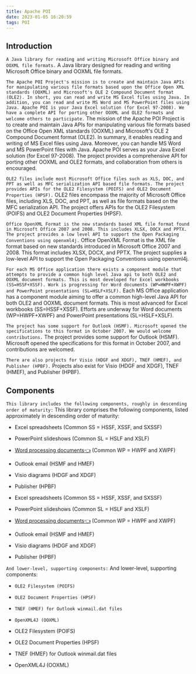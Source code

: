 ```yaml
---
title: Apache POI
date: 2023-01-05 16:20:59
tags: POI
---
```


## Introduction

`A Java library for reading and writing Microsoft Office binary and OOXML file formats.`
A Java library designed for reading and writing Microsoft Office binary and OOXML file formats.

<!-- more -->

`The Apache POI Project's mission is to create and maintain Java APIs for manipulating various file formats based upon the Office Open XML standards (OOXML) and Microsoft's OLE 2 Compound Document format (OLE2). In short, you can read and write MS Excel files using Java. In addition, you can read and write MS Word and MS PowerPoint files using Java. Apache POI is your Java Excel solution (for Excel 97-2008). We have a complete API for porting other OOXML and OLE2 formats and welcome others to participate.`
The mission of the Apache POI Project is to create and maintain Java APIs for manipulating various file formats based on the Office Open XML standards (OOXML) and Microsoft's OLE 2 Compound Document format (OLE2). In summary, it enables reading and writing of MS Excel files using Java. Moreover, you can handle MS Word and MS PowerPoint files with Java. Apache POI serves as your Java Excel solution (for Excel 97-2008). The project provides a comprehensive API for porting other OOXML and OLE2 formats, and collaboration from others is encouraged.

`OLE2 files include most Microsoft Office files such as XLS, DOC, and PPT as well as MFC serialization API based file formats. The project provides APIs for the OLE2 Filesystem (POIFS) and OLE2 Document Properties (HPSF).`
OLE2 files encompass the majority of Microsoft Office files, including XLS, DOC, and PPT, as well as file formats based on the MFC serialization API. The project offers APIs for the OLE2 Filesystem (POIFS) and OLE2 Document Properties (HPSF).

`Office OpenXML Format is the new standards based XML file format found in Microsoft Office 2007 and 2008. This includes XLSX, DOCX and PPTX. The project provides a low level API to support the Open Packaging Conventions using openxml4j.`
Office OpenXML Format is the XML file format based on new standards introduced in Microsoft Office 2007 and 2008. This format includes XLSX, DOCX, and PPTX. The project supplies a low-level API to support the Open Packaging Conventions using openxml4j.

`For each MS Office application there exists a component module that attempts to provide a common high level Java api to both OLE2 and OOXML document formats. This is most developed for Excel workbooks (SS=HSSF+XSSF). Work is progressing for Word documents (WP=HWPF+XWPF) and PowerPoint presentations (SL=HSLF+XSLF).`
Each MS Office application has a component module aiming to offer a common high-level Java API for both OLE2 and OOXML document formats. This is most advanced for Excel workbooks (SS=HSSF+XSSF). Efforts are underway for Word documents (WP=HWPF+XWPF) and PowerPoint presentations (SL=HSLF+XSLF).

`The project has some support for Outlook (HSMF). Microsoft opened the specifications to this format in October 2007. We would welcome contributions.`
The project provides some support for Outlook (HSMF). Microsoft opened the specifications for this format in October 2007, and contributions are welcomed.

`There are also projects for Visio (HDGF and XDGF), TNEF (HMEF), and Publisher (HPBF).`
Projects also exist for Visio (HDGF and XDGF), TNEF (HMEF), and Publisher (HPBF).

## Components

`This library includes the following components, roughly in descending order of maturity:`
This library comprises the following components, listed approximately in descending order of maturity:

* Excel spreadsheets (Common SS = HSSF, XSSF, and SXSSF)
* PowerPoint slideshows (Common SL = HSLF and XSLF)
* [Word processing documents👈](https://cloaks.cn/2023/01/05/poi-word-process/) (Common WP = HWPF and XWPF)
* Outlook email (HSMF and HMEF)
* Visio diagrams (HDGF and XDGF)
* Publisher (HPBF)

* Excel spreadsheets (Common SS = HSSF, XSSF, and SXSSF)
* PowerPoint slideshows (Common SL = HSLF and XSLF)
* [Word processing documents👈](https://cloaks.cn/2023/01/05/poi-word-process/) (Common WP = HWPF and XWPF)
* Outlook email (HSMF and HMEF)
* Visio diagrams (HDGF and XDGF)
* Publisher (HPBF)

`And lower-level, supporting components:`
And lower-level, supporting components:

* `OLE2 Filesystem (POIFS)`
* `OLE2 Document Properties (HPSF)`
* `TNEF (HMEF) for Outlook winmail.dat files`
* `OpenXML4J (OOXML)`

* OLE2 Filesystem (POIFS)
* OLE2 Document Properties (HPSF)
* TNEF (HMEF) for Outlook winmail.dat files
* OpenXML4J (OOXML)